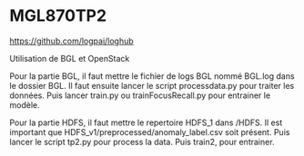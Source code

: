 # MGL870TP2

https://github.com/logpai/loghub

Utilisation de BGL et OpenStack

Pour la partie BGL, il faut mettre le fichier de logs BGL nommé BGL.log dans le dossier BGL.
Il faut ensuite lancer le script processdata.py pour traiter les données.
Puis lancer train.py ou trainFocusRecall.py pour entrainer le modèle.



Pour la partie HDFS, il faut mettre le repertoire HDFS_1 dans /HDFS. Il est important que HDFS_v1/preprocessed/anomaly_label.csv soit présent.
Puis lancer le script tp2.py pour process la data.
Puis train2, pour entrainer.